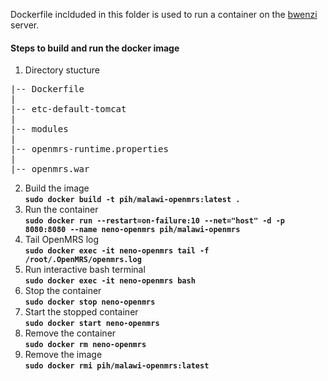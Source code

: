 Dockerfile inclduded in this folder is used to run a container on the [bwenzi](https://bwenzi.pih-emr.org/openmrs) server.


####  Steps to build and run the docker image ####
1. Directory stucture
<pre>
|-- Dockerfile  
|  
|-- etc-default-tomcat  
|  
|-- modules     
|     
|-- openmrs-runtime.properties     
|  	    
|-- openmrs.war     
</pre>
2. Build the image  
**`sudo docker build -t pih/malawi-openmrs:latest .`**
3. Run the container  
**`sudo docker run --restart=on-failure:10 --net="host" -d -p 8080:8080 --name neno-openmrs pih/malawi-openmrs`**
4. Tail OpenMRS log  
**`sudo docker exec -it neno-openmrs tail -f /root/.OpenMRS/openmrs.log`**
5. Run interactive bash terminal  
**`sudo docker exec -it neno-openmrs bash`**
6. Stop the container  
**`sudo docker stop neno-openmrs`**
7. Start the stopped container  
**`sudo docker start neno-openmrs`**
8. Remove the container  
**`sudo docker rm neno-openmrs`**
9. Remove the image  
**`sudo docker rmi pih/malawi-openmrs:latest`**
